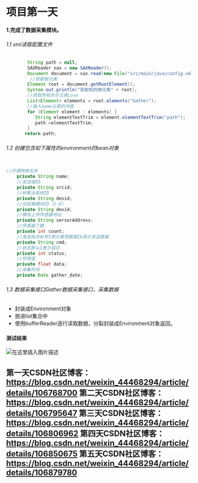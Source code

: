﻿# 项目第一天

#### 1.完成了数据采集模块。

###### 1.1 xml读取配置文件

```java
		String path = null;
		SAXReader sax = new SAXReader();
		Document document = sax.read(new File("src/main/java/config.xml"));
		 //获取根元素
        Element root = document.getRootElement();
        System.out.println("获取到的根元素" + root);
        //获取所有的子元素Love
        List<Element> elements = root.elements("Gather");
        //输入name元素的内容
        for (Element element : elements) {
           String elementTextTrim = element.elementTextTrim("path");
           path =elementTextTrim;
        }
       return path;
```

###### 1.2 创建包含如下属性的environment的bean对象

```java

//环境种类名称
	private String name;
	//发送端ID
	private String srcid;
	//树莓派系统ID
	private String desid;
	//试验箱模块ID（1-8）
	private String devid;
	//模块上传传感器地址
	private String sersorAddress;
	//传感器个数
	private int count;
	//发送指令标号3表示接受数据16表示发送数据
	private String cmd;
	//状态默认1表示成功
	private int status;
	//环境值
	private float data;
	//采集时间
	private Date gather_date;
```

###### 1.3 数据采集接口Gather数据采集接口，采集数据

 * 封装成Environment对象
 * 放进list集合中
 * 使用bufferReader逐行读取数据，分裂封装成Environment对象返回。



#### 测试结果

![在这里插入图片描述](https://img-blog.csdnimg.cn/20200615181719288.png)


第一天CSDN社区博客：https://blog.csdn.net/weixin_44468294/article/details/106768700
第二天CSDN社区博客：https://blog.csdn.net/weixin_44468294/article/details/106795647
第三天CSDN社区博客：https://blog.csdn.net/weixin_44468294/article/details/106806962
第四天CSDN社区博客：https://blog.csdn.net/weixin_44468294/article/details/106850675
第五天CSDN社区博客：https://blog.csdn.net/weixin_44468294/article/details/106879780
-----------------------------------------------------------------------------------------------------------------------------------------------------------
